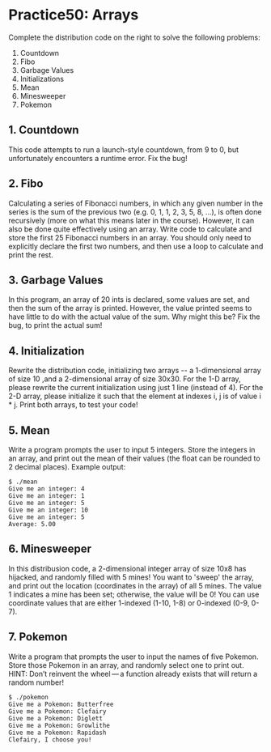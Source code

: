 # Practice50: Arrays

Complete the distribution code on the right to solve the following problems:

1. Countdown
2. Fibo
3. Garbage Values
4. Initializations
5. Mean
6. Minesweeper
7. Pokemon

## 1. Countdown

This code attempts to run a launch-style countdown, from 9 to 0, but unfortunately encounters a runtime error. Fix the bug!

## 2. Fibo

Calculating a series of Fibonacci numbers, in which any given number in the series is the sum of the previous two (e.g. 0, 1, 1, 2, 3, 5, 8, ...), is often done recursively (more on what this means later in the course). However, it can also be done quite effectively using an array. Write code to calculate and store the first 25 Fibonacci numbers in an array. You should only need to explicitly declare the first two numbers, and then use a loop to calculate and print the rest.

## 3. Garbage Values

In this program, an array of 20 ints is declared, some values are set, and then the sum of the array is printed. However, the value printed seems to have little to do with the actual value of the sum. Why might this be? Fix the bug, to print the actual sum!

## 4. Initialization

Rewrite the distribution code, initializing two arrays -- a 1-dimensional array of size 10 ,and a 2-dimensional array of size 30x30. For the 1-D array, please rewrite the current initialization using just 1 line (instead of 4). For the 2-D array, please initialize it such that the element at indexes i, j is of value i * j. Print both arrays, to test your code!

## 5. Mean

Write a program prompts the user to input 5 integers. Store the integers in an array, and print out the mean of their values (the float can be rounded to 2 decimal places). Example output:

```
$ ./mean
Give me an integer: 4
Give me an integer: 1
Give me an integer: 5
Give me an integer: 10
Give me an integer: 5
Average: 5.00
```

## 6. Minesweeper

In this distribusion code, a 2-dimensional integer array of size 10x8 has hijacked, and randomly filled with 5 mines! You want to 'sweep' the array, and print out the location (coordinates in the array) of all 5 mines. The value 1 indicates a mine has been set; otherwise, the value will be 0! You can use coordinate values that are either 1-indexed (1-10, 1-8) or 0-indexed (0-9, 0-7).

## 7. Pokemon

Write a program that prompts the user to input the names of five Pokemon. Store those Pokemon in an array, and randomly select one to print out. HINT: Don’t reinvent the wheel — a function already exists that will return a random number!

```
$ ./pokemon
Give me a Pokemon: Butterfree
Give me a Pokemon: Clefairy
Give me a Pokemon: Diglett
Give me a Pokemon: Growlithe
Give me a Pokemon: Rapidash
Clefairy, I choose you!
```
